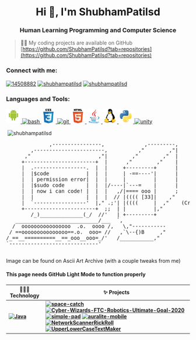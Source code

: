 


<h1 align="center">Hi 👋, I'm ShubhamPatilsd</h1>
<h3 align="center">Human Learning Programming and Computer Science</h3>


> 👨‍💻 My coding projects are available on GitHub [https://github.com/ShubhamPatilsd?tab=repositories](https://github.com/ShubhamPatilsd?tab=repositories)


<h3 align="left">Connect with me:</h3>
<p align="left">
<a href="https://stackoverflow.com/users/14508882" target="blank"><img align="center" src="https://cdn.jsdelivr.net/npm/simple-icons@3.0.1/icons/stackoverflow.svg" alt="14508882" height="30" width="40" /></a>
<a href="https://www.hackerrank.com/shubhampatilsd" target="blank"><img align="center" src="https://cdn.jsdelivr.net/npm/simple-icons@3.0.1/icons/hackerrank.svg" alt="shubhampatilsd" height="30" width="40" /></a>
<a href="https://www.leetcode.com/shubhampatilsd" target="blank"><img align="center" src="https://cdn.jsdelivr.net/npm/simple-icons@3.0.1/icons/leetcode.svg" alt="shubhampatilsd" height="30" width="40" /></a>
</p>

<h3 align="left">Languages and Tools:</h3>
<p align="left"> <a href="https://developer.android.com" target="_blank"> <img src="https://raw.githubusercontent.com/devicons/devicon/master/icons/android/android-original-wordmark.svg" alt="android" width="40" height="40"/> </a> <a href="https://www.gnu.org/software/bash/" target="_blank"> <img src="https://www.vectorlogo.zone/logos/gnu_bash/gnu_bash-icon.svg" alt="bash" width="40" height="40"/> </a> <a href="https://www.w3schools.com/css/" target="_blank"> <img src="https://raw.githubusercontent.com/devicons/devicon/master/icons/css3/css3-original-wordmark.svg" alt="css3" width="40" height="40"/> </a> <a href="https://git-scm.com/" target="_blank"> <img src="https://www.vectorlogo.zone/logos/git-scm/git-scm-icon.svg" alt="git" width="40" height="40"/> </a> <a href="https://www.w3.org/html/" target="_blank"> <img src="https://raw.githubusercontent.com/devicons/devicon/master/icons/html5/html5-original-wordmark.svg" alt="html5" width="40" height="40"/> </a> <a href="https://www.java.com" target="_blank"> <img src="https://raw.githubusercontent.com/devicons/devicon/master/icons/java/java-original.svg" alt="java" width="40" height="40"/> </a> <a href="https://www.linux.org/" target="_blank"> <img src="https://raw.githubusercontent.com/devicons/devicon/master/icons/linux/linux-original.svg" alt="linux" width="40" height="40"/> </a> <a href="https://www.python.org" target="_blank"> <img src="https://raw.githubusercontent.com/devicons/devicon/master/icons/python/python-original.svg" alt="python" width="40" height="40"/> </a> <a href="https://unity.com/" target="_blank"> <img src="https://www.vectorlogo.zone/logos/unity3d/unity3d-icon.svg" alt="unity" width="40" height="40"/> </a> </p>



<p>&nbsp;<img align="center" src="https://github-readme-stats.vercel.app/api?username=shubhampatilsd&show_icons=true&locale=en" alt="shubhampatilsd" /></p>




<pre>
              ,----------------,             ,---------,
        ,-----------------------,          ,"        ,"|
      ,"                      ,"|        ,"        ,"  |
     +-----------------------+  |      ,"        ,"    |
     |  .-----------------.  |  |     +---------+      |
     |  |$code            |  |  |     | -==----'|      |
     |  | permission error|  |  |     |         |      |                    
     |  |$sudo code       |  |  |/----|`---=    |      |             
     |  | now i can code! |  |  |   ,/|==== ooo |      ;
     |  |                 |  |  |  // |(((( [33]|    ,"
     |  `-----------------'  |," .;'| |((((     |  ,"    (Created by Kevin Lam)
     +-----------------------+  ;;  | |         |,"   
        /_)______________(_/  //'   | +---------+
   ___________________________/___  `,
  /  oooooooooooooooo  .o.  oooo /,   \,"-----------
 / ==ooooooooooooooo==.o.  ooo= //   ,`\--{)B     ,"
/_==__==========__==_ooo__ooo=_/'   /___________,"
`-----------------------------'

</pre>
Image can be found on Ascii Art Archive (with a couple tweaks from me)
<br>

<h4 align="left">This page needs GitHub Light Mode to function properly<h4>

<!-- START OF PROFILE STACK, DO NOT REMOVE -->
| 👨🏻‍💻 **Technology** | ✨ **Projects** |
|-|-|
| [![Java](https://img.shields.io/static/v1?label=&message=Java&color=52C0F2&logo=java&logoColor=white)](https://www.java.com/en/) | [![space-catch](https://img.shields.io/static/v1?label=&message=space-catch&color=000605&logo=github&logoColor=white&labelColor=000605)](https://github.com/ShubhamPatilsd/space-catch) [![Cyber-Wizards-FTC-Robotics-Ultimate-Goal-2020](https://img.shields.io/static/v1?label=&message=Cyber-Wizards-FTC-Robotics-Ultimate-Goal-2020&color=000605&logo=github&logoColor=white&labelColor=000605)](https://github.com/ShubhamPatilsd/Cyber-Wizards-FTC-Robotics-Ultimate-Goal-2020) [![simple-pad](https://img.shields.io/static/v1?label=&message=simple-pad&color=000605&logo=github&logoColor=white&labelColor=000605)](https://github.com/ShubhamPatilsd/simple-pad) [![auralite-mobile](https://img.shields.io/static/v1?label=&message=auralite-mobile&color=000605&logo=github&logoColor=white&labelColor=000605)](https://github.com/Matt-Gleich/auralite-mobile) [![NetworkScannerRickRoll](https://img.shields.io/static/v1?label=&message=NetworkScannerRickRoll&color=000605&logo=github&logoColor=white&labelColor=000605)](https://github.com/ShubhamPatilsd/NetworkScannerRickRoll) [![UpperLowerCaseTextMaker](https://img.shields.io/static/v1?label=&message=UpperLowerCaseTextMaker&color=000605&logo=github&logoColor=white&labelColor=000605)](https://github.com/ShubhamPatilsd/UpperLowerCaseTextMaker) |
